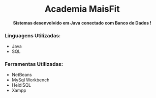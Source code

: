 <h1 align="center">Academia MaisFit</h1>
</figure>
<h4 align='center'>Sistemas desenvolvido em Java conectado com Banco de Dados !</h2>

### Linguagens Utilizadas:
* Java
* SQL

### Ferramentas Utilizadas:
* NetBeans
* MySql Workbench
* HeidiSQL
* Xampp
